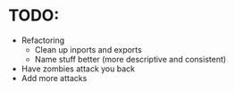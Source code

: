 # TODO:

 - Refactoring
   - Clean up inports and exports
   - Name stuff better (more descriptive and consistent)
 - Have zombies attack you back
 - Add more attacks
